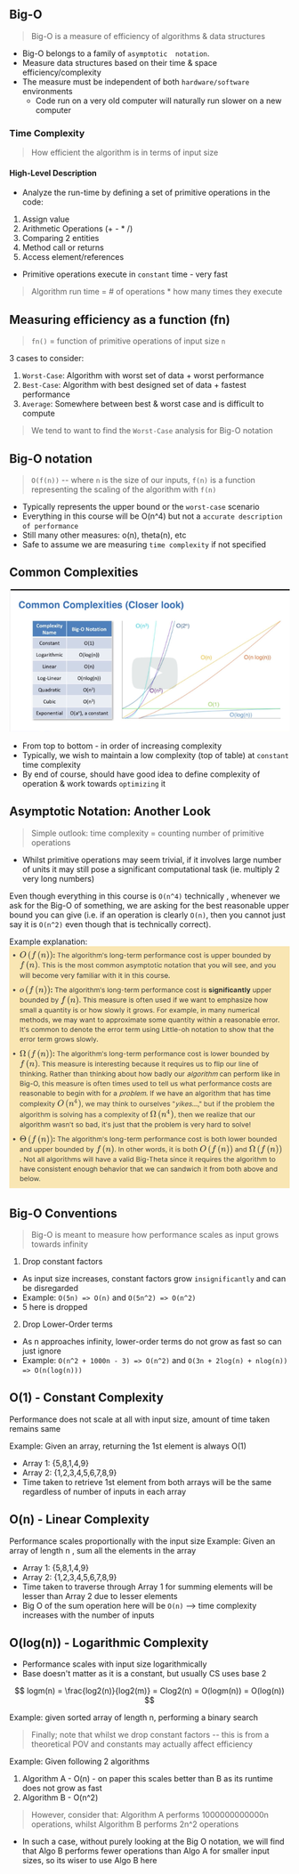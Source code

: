 ## Big-O 
> Big-O is a measure of efficiency of algorithms & data structures
* Big-O belongs to a family of `asymptotic  notation`.
* Measure data structures based on their time & space efficiency/complexity
* The measure must be independent of both `hardware/software` environments
    * Code run on a very old computer will naturally run slower on a new computer
### Time Complexity
> How efficient the algorithm is in terms of input size

#### High-Level Description
* Analyze the run-time by defining a set of primitive operations in the code:
1. Assign value
2. Arithmetic Operations (+ - * /)
3. Comparing 2 entities
4. Method call or returns
5. Access element/references
* Primitive operations execute in `constant` time - very fast
> Algorithm run time = # of operations * how many times they execute

## Measuring efficiency as a function (fn)
>`fn()` = function of primitive operations of input size `n`

3 cases to consider:
1. `Worst-Case`: Algorithm with worst set of data + worst performance
2. `Best-Case`: Algorithm with best designed set of data + fastest performance
3. `Average`: Somewhere between best & worst case and is difficult to compute
> We tend to want to find the `Worst-Case` analysis for Big-O notation

## Big-O notation
> `O(f(n))` -- where `n` is the size of our inputs, `f(n)` is a function representing the scaling of the algorithm with `f(n)`
* Typically represents the upper bound or the `worst-case` scenario
* Everything in this course will be O(n^4) but not a `accurate description of performance`
* Still many other measures: o(n), theta(n), etc
* Safe to assume we are measuring `time complexity` if not specified

## Common Complexities
![This is meant to show the complexity image](https://github.com/Ben-Tay/Git/blob/main/Data%20Structures%20&%20Algo/src/Module%200/Complexity.png?raw=true)

* From top to bottom - in order of increasing complexity
* Typically, we wish to maintain a low complexity (top of table) at `constant` time complexity 
* By end of course, should have good idea to define complexity of operation & work towards `optimizing` it
## Asymptotic Notation: Another Look
> Simple outlook: time complexity = counting number of primitive operations
* Whilst primitive operations may seem trivial, if it involves large number of units it may still pose a significant computational task (ie. multiply 2 very long numbers)

Even though everything in this course is `O(n^4)` technically , whenever we ask for the Big-O of something, we are asking for the best reasonable upper bound you can give (i.e. if an operation is clearly `O(n)`, then you cannot just say it is `O(n^2)` even though that is technically correct).

Example explanation:
![meant to show image](https://github.com/Ben-Tay/Git/blob/main/Data%20Structures%20&%20Algo/src/Module%200/Asymptotic%20Complexity.png?raw=true)

## Big-O Conventions
> Big-O is meant to measure how performance scales as input grows towards infinity 
1. Drop constant factors
* As input size increases, constant factors grow `insignificantly` and can be disregarded
* Example: `O(5n) => O(n)` and `O(5n^2) => O(n^2)`
* 5 here is dropped
2. Drop Lower-Order terms
* As n approaches infinity, lower-order terms do not grow as fast so can just ignore
* Example: `O(n^2 + 1000n - 3) => O(n^2)` and `O(3n + 2log(n) + nlog(n)) => O(n(log(n)))`

## O(1) - Constant Complexity
Performance does not scale at all with input size, amount of time taken remains same

Example: Given an array, returning the 1st element is always O(1)
* Array 1: {5,8,1,4,9}
* Array 2: {1,2,3,4,5,6,7,8,9}
* Time taken to retrieve 1st element from both arrays will be the same regardless of number of inputs in each array

## O(n) - Linear Complexity
Performance scales proportionally with the input size
Example: Given an array of length n , sum all the elements in the array
* Array 1: {5,8,1,4,9}
* Array 2: {1,2,3,4,5,6,7,8,9}
* Time taken to traverse through Array 1 for summing elements will be lesser than Array 2 due to lesser elements
* Big O of the sum operation here will be `O(n)` --> time complexity increases with the number of inputs

## O(log(n)) - Logarithmic Complexity
* Performance scales with input size logarithmically
* Base doesn't matter as it is a constant, but usually CS uses base 2

$$
 logm(n) = \frac{log2(n)}{log2(m)} = Clog2(n) = O(logm(n)) = O(log(n))
$$

Example: given sorted array of length n, performing a binary search

> Finally; note that whilst we drop constant factors -- this is from a theoretical POV and constants may actually affect efficiency

Example: Given following 2 algorithms
1. Algorithm A - O(n) - on paper this scales better than B as its runtime does not grow as fast
2. Algorithm B - O(n^2)
> However, consider that:
Algorithm A performs 1000000000000n operations, whilst Algorithm B performs 2n^2 operations
* In such a case, without purely looking at the Big O notation, we will find that Algo B performs fewer operations than Algo A for smaller input sizes, so its wiser to use Algo B here